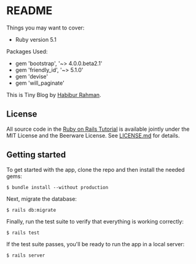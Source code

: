 # README

Things you may want to cover:

* Ruby version 5.1

Packages Used:
* gem 'bootstrap', '~> 4.0.0.beta2.1'
* gem 'friendly_id', '~> 5.1.0'
* gem 'devise'
* gem 'will_paginate'

This is Tiny Blog
by [Habibur Rahman](http://www.facebook.com/follow.hbrawnak).

## License

All source code in the [Ruby on Rails Tutorial](http://railstutorial.org/)
is available jointly under the MIT License and the Beerware License. See
[LICENSE.md](LICENSE.md) for details.

## Getting started

To get started with the app, clone the repo and then install the needed gems:

```
$ bundle install --without production
```

Next, migrate the database:

```
$ rails db:migrate
```

Finally, run the test suite to verify that everything is working correctly:

```
$ rails test
```

If the test suite passes, you'll be ready to run the app in a local server:

```
$ rails server
```
